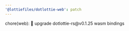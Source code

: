 ```yaml
---
'@lottiefiles/dotlottie-web': patch
---
```


chore(web): 🤖 upgrade dotlottie-rs\@v0.1.25 wasm bindings
